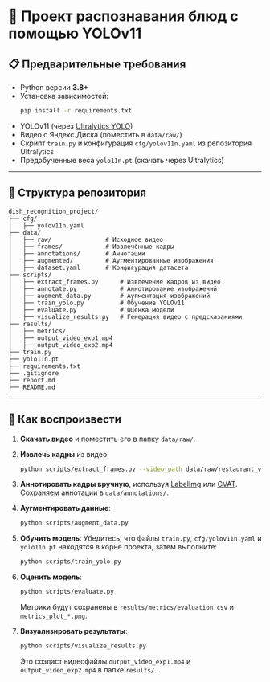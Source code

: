 
# 🧠 Проект распознавания блюд с помощью YOLOv11

## 📋 Предварительные требования

- Python версии **3.8+**
- Установка зависимостей:
  ```bash
  pip install -r requirements.txt
  ```
- YOLOv11 (через [Ultralytics YOLO](https://github.com/ultralytics/ultralytics))
- Видео с Яндекс.Диска (поместить в `data/raw/`)
- Скрипт `train.py` и конфигурация `cfg/yolov11n.yaml` из репозитория Ultralytics
- Предобученные веса `yolo11n.pt` (скачать через Ultralytics)

---

## 📁 Структура репозитория

```
dish_recognition_project/
├── cfg/
│   ├── yolov11n.yaml
├── data/
│   ├── raw/               # Исходное видео
│   ├── frames/            # Извлечённые кадры
│   ├── annotations/       # Аннотации
│   ├── augmented/         # Аугментированные изображения
│   ├── dataset.yaml       # Конфигурация датасета
├── scripts/
│   ├── extract_frames.py      # Извлечение кадров из видео
│   ├── annotate.py            # Аннотирование изображений
│   ├── augment_data.py        # Аугментация изображений
│   ├── train_yolo.py          # Обучение YOLOv11
│   ├── evaluate.py            # Оценка модели
│   ├── visualize_results.py   # Генерация видео с предсказаниями
├── results/
│   ├── metrics/
│   ├── output_video_exp1.mp4
│   ├── output_video_exp2.mp4
├── train.py
├── yolo11n.pt
├── requirements.txt
├── .gitignore
├── report.md
├── README.md
```

---

## 🚀 Как воспроизвести

1. **Скачать видео** и поместить его в папку `data/raw/`.

2. **Извлечь кадры** из видео:
   ```bash
   python scripts/extract_frames.py --video_path data/raw/restaurant_video.mp4 --output_dir data/frames --fps 1
   ```

3. **Аннотировать кадры вручную**, используя [LabelImg](https://github.com/tzutalin/labelImg) или [CVAT](https://github.com/opencv/cvat). Сохраняем аннотации в `data/annotations/`.

4. **Аугментировать данные**:
   ```bash
   python scripts/augment_data.py
   ```

5. **Обучить модель**:
   Убедитесь, что файлы `train.py`, `cfg/yolov11n.yaml` и `yolo11n.pt` находятся в корне проекта, затем выполните:
   ```bash
   python scripts/train_yolo.py
   ```

6. **Оценить модель**:
   ```bash
   python scripts/evaluate.py
   ```
   Метрики будут сохранены в `results/metrics/evaluation.csv` и `metrics_plot_*.png`.

7. **Визуализировать результаты**:
   ```bash
   python scripts/visualize_results.py
   ```
   Это создаст видеофайлы `output_video_exp1.mp4` и `output_video_exp2.mp4` в папке `results/`.

